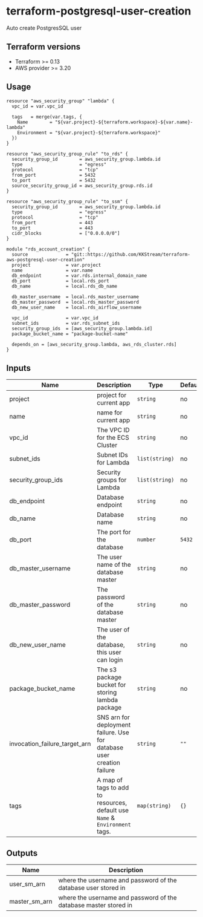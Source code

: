 # terraform-postgresql-user-creation
Auto create PostgresSQL user


## Terraform versions
* Terraform >= 0.13
* AWS provider >= 3.20 


## Usage
```hcl
resource "aws_security_group" "lambda" {
  vpc_id = var.vpc_id

  tags   = merge(var.tags, {
    Name        = "${var.project}-${terraform.workspace}-${var.name}-lambda"
    Environment = "${var.project}-${terraform.workspace}"
  })
}

resource "aws_security_group_rule" "to_rds" {
  security_group_id        = aws_security_group.lambda.id
  type                     = "egress"
  protocol                 = "tcp"
  from_port                = 5432
  to_port                  = 5432
  source_security_group_id = aws_security_group.rds.id
}

resource "aws_security_group_rule" "to_ssm" {
  security_group_id        = aws_security_group.lambda.id
  type                     = "egress"
  protocol                 = "tcp"
  from_port                = 443
  to_port                  = 443
  cidr_blocks              = ["0.0.0.0/0"]
}

module "rds_account_creation" {
  source              = "git::https://github.com/KKStream/terraform-aws-postgresql-user-creation"
  project             = var.project
  name                = var.name
  db_endpoint         = var.rds.internal_domain_name
  db_port             = local.rds_port
  db_name             = local.rds_db_name

  db_master_username  = local.rds_master_username
  db_master_password  = local.rds_master_password
  db_new_user_name    = local.rds_airflow_username

  vpc_id              = var.vpc_id
  subnet_ids          = var.rds_subnet_ids
  security_group_ids  = [aws_security_group.lambda.id]
  package_bucket_name = "package-bucket-name"

  depends_on = [aws_security_group.lambda, aws_rds_cluster.rds]
}

```


## Inputs

| Name | Description | Type | Default | Required |
|------|-------------|------|---------|:--------:|
| project | project for current app | `string` | no | yes |
| name | name for current app | `string` | no | yes |
| vpc_id | The VPC ID for the ECS Cluster | `string` | no | yes |
| subnet_ids | Subnet IDs for Lambda | `list(string)` | no | yes |
| security_group_ids | Security groups for Lambda | `list(string)` | no | yes |
| db_endpoint | Database endpoint | `string` | no | yes |
| db_name | Database name | `string` | no | yes |
| db_port | The port for the database | `number` | `5432` | no |
| db_master_username | The user name of the database master | `string` | no | yes |
| db_master_password | The password of the database master | `string` | no | yes |
| db_new_user_name | The user of the database, this user can login | `string` | no | yes |
| package_bucket_name | The s3 package bucket for storing lambda package | `string` | no | yes |
| invocation_failure_target_arn | SNS arn for deployment failure. Use for database user creation failure | `string` | `""` | no |
| tags | A map of tags to add to resources, default use `Name` & `Environment` tags. | `map(string)` | `{}` | no |

## Outputs

| Name | Description |
|------|-------------|
| user_sm_arn | where the username and password of the database user stored in |
| master_sm_arn | where the username and password of the database master stored in |